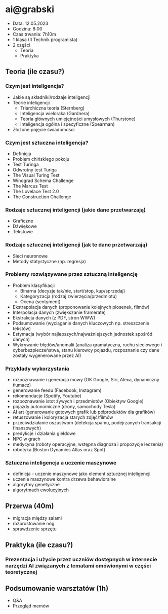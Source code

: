 
# ai@grabski
 - Data: 12.05.2023
 - Godzina: 8:00
 - Czas trwania: 7h10m
 - 1 klasa (II Technik programista)
 - 2 części
    - Teoria
    - Praktyka

## Teoria (ile czasu?)
### Czym jest inteligencja?
 - Jakie są składniki/rodzaje inteligencji
 - Teorie inteligencji
	 - Triarchiczna teoria (Sternberg)
	 - Inteligencja wieloraka (Gardnera)
	 - Teoria głównych umiejętności umysłowych (Thurstone)
	 - Inteligencja ogólna i specyficzne (Spearman)
 - Złożone pojęcie świadomości
### Czym jest sztuczna inteligencja?
 - Definicja
 - Problem chińskiego pokoju
 - Test Turinga
 - Odwrotny test Turiga
 - The Visual Turing Test
 - Winograd Schema Challenge
 - The Marcus Test
 - The Lovelace Test 2.0
 - The Construction Challenge
### Rodzaje sztucznej inteligencji (jakie dane przetwarzają)
 - Graficzne
 - Dźwiękowe
 - Tekstowe
### Rodzaje sztucznej inteligencji (jak te dane przetwarzają)
- Sieci neuronowe
- Metody statystyczne (np. regresja)
### Problemy rozwiązywane przez sztuczną inteligencję
- Problem klasyfikacji
	- Binarna (decyzje tak/nie, start/stop, kup/sprzedaj)
	- Kategoryzacja (rodzaj zwierzęcia/przedmiotu)
	- Ocena (sentyment)
- Ekstrapolacja danych (proponowanie kolejnych piosenek, filmów)
- Interpolacja danych (zwiększanie framerate)
- Ekstrakcja danych (z PDF, stron WWW)
- Podsumowanie (wyciąganie danych kluczowych np. streszczenie tekstów)
- Estymacja (wybór najlepszych/najważniejszych jednostek spośród danych)
- Wykrywanie błędów/anomalii (analiza gramatyczna, ruchu sieciowego i cyberbezpieczeństwa, stanu kierowcy pojazdu, rozpoznanie czy dane zostały wygenerowane przez AI)
### Przykłady wykorzystania
- rozpoznawanie i generacja mowy (OK Google, Siri, Alexa, dynamiczny tłumacz)
- generowanie feedu (Facebook, Instagram)
- rekomendacje (Spotify, Youtube)
- rozpoznawanie istot żywych i przedmiotów (Obiektyw Google)
- pojazdy autonomiczne (drony, samochody Tesla)
- AI art (generowanie gotowych grafik lub półproduktów dla grafików)
- retuszowanie i koloryzacja starych zdjęć/filmów
- przeciwdziałanie oszustwom (detekcja spamu, podejrzanych transakcji finansowych)
- predykcje i działania giełdowe
- NPC w grach
- medycyna (roboty operacyjne, wstępna diagnoza i propozycje leczenia)
- robotyka (Boston Dynamics Atlas oraz Spot)
### Sztuczna inteligencja a uczenie maszynowe
- definicja - uczenie maszynowe jako element sztucznej inteligencji
- uczenie maszynowe kontra drzewa behawioralne
- algorytmy genetyczne
- algorytmach ewolucyjnych
## Przerwa (40m)
 - migracja między salami
 - rozprostowanie nóg
 - sprawdzenie sprzętu
## Praktyka (ile czasu?)
### Prezentacja i użycie przez uczniów dostępnych w internecie narzędzi AI związanych z tematami omówionymi w części teoretycznej
## Podsumowanie warsztatów (1h)
 - Q&A
 - Przegląd memów
